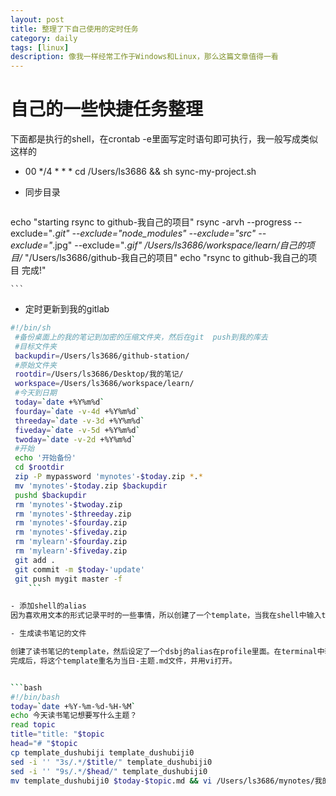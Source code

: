```yaml
---
layout: post
title: 整理了下自己使用的定时任务
category: daily
tags: [linux]
description: 像我一样经常工作于Windows和Linux，那么这篇文章值得一看
---
```


# 自己的一些快捷任务整理

下面都是执行的shell，在crontab -e里面写定时语句即可执行，我一般写成类似这样的

-  00 */4 * * * cd /Users/ls3686  && sh sync-my-project.sh

- 同步目录
    ```shell
echo "starting rsync to github-我自己的项目"
rsync -arvh --progress --exclude="*.git" --exclude="node_modules" --exclude="src" --      exclude="*.jpg" --exclude="*.gif" /Users/ls3686/workspace/learn/自己的项目/* "/Users/ls3686/github-我自己的项目"
echo "rsync to github-我自己的项目 完成!"

    ```
- 定时更新到我的gitlab
```bash
#!/bin/sh
 #备份桌面上的我的笔记到加密的压缩文件夹，然后在git  push到我的库去
 #目标文件夹
 backupdir=/Users/ls3686/github-station/
 #原始文件夹
 rootdir=/Users/ls3686/Desktop/我的笔记/
 workspace=/Users/ls3686/workspace/learn/
 #今天到日期
 today=`date +%Y%m%d`
 fourday=`date -v-4d +%Y%m%d`
 threeday=`date -v-3d +%Y%m%d`
 fiveday=`date -v-5d +%Y%m%d`
 twoday=`date -v-2d +%Y%m%d`
 #开始
 echo '开始备份'
 cd $rootdir
 zip -P mypassword 'mynotes'-$today.zip *.*
 mv 'mynotes'-$today.zip $backupdir
 pushd $backupdir
 rm 'mynotes'-$twoday.zip
 rm 'mynotes'-$threeday.zip
 rm 'mynotes'-$fourday.zip
 rm 'mynotes'-$fiveday.zip
 rm 'mylearn'-$fourday.zip
 rm 'mylearn'-$fiveday.zip
 git add .
 git commit -m $today-'update'
 git push mygit master -f
    ```

- 添加shell的alias
因为喜欢用文本的形式记录平时的一些事情，所以创建了一个template，当我在shell中输入trd的时候就会一个md的模版出来，供我进行记录。模版中提供当前日期，时间，分类等初始信息。并且存在一个可以和gitlab同步的文件夹下面，这样当同步gitlab的时候就会顺便同步它。不会导致混乱和遗失。

- 生成读书笔记的文件

创建了读书笔记的template，然后设定了一个dsbj的alias在profile里面。在terminal中输入dsbj就会要求输入主题，然后将主题添入模版第三行的title项中，再写入第九行的标题栏。
完成后，将这个template重名为当日-主题.md文件，并用vi打开。


```bash
#!/bin/bash
today=`date +%Y-%m-%d-%H-%M`
echo 今天读书笔记想要写什么主题？
read topic
title="title: "$topic
head="# "$topic
cp template_dushubiji template_dushubiji0
sed -i '' "3s/.*/$title/" template_dushubiji0
sed -i '' "9s/.*/$head/" template_dushubiji0
mv template_dushubiji0 $today-$topic.md && vi /Users/ls3686/mynotes/我的笔记/读书笔记/$today-$topic.md
```